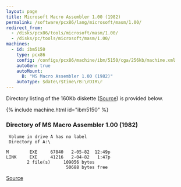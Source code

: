 ```yaml
---
layout: page
title: Microsoft Macro Assembler 1.00 (1982)
permalink: /software/pcx86/lang/microsoft/masm/1.00/
redirect_from:
  - /disks/pcx86/tools/microsoft/masm/1.00/
  - /disks/pc/tools/microsoft/masm/1.00/
machines:
  - id: ibm5150
    type: pcx86
    config: /configs/pcx86/machine/ibm/5150/cga/256kb/machine.xml
    autoGen: true
    autoMount:
      B: "MS Macro Assembler 1.00 (1982)"
    autoType: $date\r$time\rB:\rDIR\r
---
```


Directory listing of the 160Kb diskette ([Source](https://winworldpc.com/product/macro-assembler/1x)) is provided below.

{% include machine.html id="ibm5150" %}

### Directory of MS Macro Assembler 1.00 (1982)

     Volume in drive A has no label
     Directory of A:\

    M        EXE     67840   2-05-82  12:49p
    LINK     EXE     41216   2-04-82   1:47p
            2 file(s)     109056 bytes
                           50688 bytes free

[Source](https://winworldpc.com/product/macro-assembler/1x)
